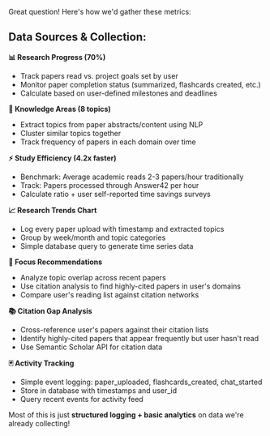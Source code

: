 Great question! Here's how we'd gather these metrics:

## **Data Sources & Collection:**

**📊 Research Progress (70%)**

- Track papers read vs. project goals set by user
- Monitor paper completion status (summarized, flashcards created, etc.)
- Calculate based on user-defined milestones and deadlines

**🧠 Knowledge Areas (8 topics)**

- Extract topics from paper abstracts/content using NLP
- Cluster similar topics together
- Track frequency of papers in each domain over time

**⚡ Study Efficiency (4.2x faster)**

- Benchmark: Average academic reads 2-3 papers/hour traditionally
- Track: Papers processed through Answer42 per hour
- Calculate ratio + user self-reported time savings surveys

**📈 Research Trends Chart**

- Log every paper upload with timestamp and extracted topics
- Group by week/month and topic categories
- Simple database query to generate time series data

**🎯 Focus Recommendations**

- Analyze topic overlap across recent papers
- Use citation analysis to find highly-cited papers in user's domains
- Compare user's reading list against citation networks

**📚 Citation Gap Analysis**

- Cross-reference user's papers against their citation lists
- Identify highly-cited papers that appear frequently but user hasn't read
- Use Semantic Scholar API for citation data

**🃏 Activity Tracking**

- Simple event logging: paper_uploaded, flashcards_created, chat_started
- Store in database with timestamps and user_id
- Query recent events for activity feed

Most of this is just **structured logging + basic analytics** on data we're already collecting!
